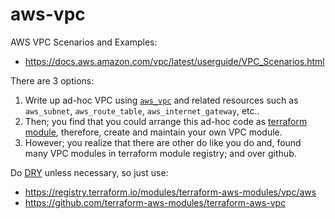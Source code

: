 # aws-vpc

AWS VPC Scenarios and Examples:
- https://docs.aws.amazon.com/vpc/latest/userguide/VPC_Scenarios.html

There are 3 options:
1. Write up ad-hoc VPC using [`aws_vpc`](https://www.terraform.io/docs/providers/aws/r/vpc.html) and related resources such as `aws_subnet`, `aws_route_table`, `aws_internet_gateway`, etc..
2. Then; you find that you could arrange this ad-hoc code as [terraform module](https://www.terraform.io/docs/modules/index.html), therefore, create and maintain your own VPC module.
3. However; you realize that there are other do like you do and, found many VPC modules in terraform module registry; and over github.

Do [DRY](https://en.wikipedia.org/wiki/Don%27t_repeat_yourself) unless necessary, so just use:

- https://registry.terraform.io/modules/terraform-aws-modules/vpc/aws
- https://github.com/terraform-aws-modules/terraform-aws-vpc


